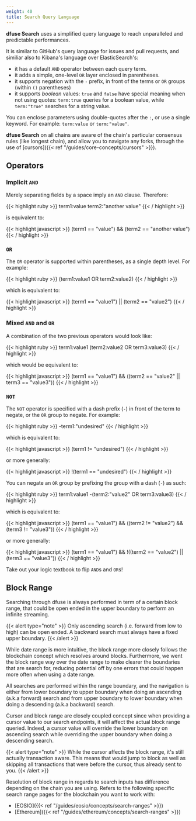 ```yaml
---
weight: 40
title: Search Query Language
---
```


**dfuse Search** uses a simplified query language to reach unparalleled and predictable performances.

It is similar to GitHub's query language for issues and pull requests, and similiar also to Kibana's language over ElasticSearch's:

* it has a default `AND` operator between each query term.
* it adds a simple, one-level `OR` layer enclosed in parentheses.
* it supports negation with the `-` prefix, in front of the terms or `OR` groups (within `()` parentheses)
* it supports _boolean_ values: `true` and `false` have special meaning when not using quotes: `term:true` queries for a boolean value, while `term:"true"` searches for a string value.

You can enclose parameters using double-quotes after the `:`, or use a
single keyword. For example: `term:value` or `term:"value"`.

**dfuse Search** on all chains are aware of the chain's particular
consensus rules (like longest chain), and allow you to navigate any
forks, through the use of [cursors]({{< ref "/guides/core-concepts/cursors" >}}).


## Operators

### Implicit `AND`

Merely separating fields by a space imply an `AND` clause.  Therefore:

{{< highlight ruby >}}
term1:value term2:"another value"
{{< / highlight >}}

is equivalent to:

{{< highlight javascript >}}
(term1 == "value") && (term2 == "another value")
{{< / highlight >}}

### `OR`

The `OR` operator is supported within parentheses, as a single depth level.  For example:

{{< highlight ruby >}}
(term1:value1 OR term2:value2)
{{< / highlight >}}

which is equivalent to:

{{< highlight javascript >}}
(term1 == "value1") || (term2 == "value2")
{{< / highlight >}}

### Mixed `AND` and `OR`

A combination of the two previous operators would look like:

{{< highlight ruby >}}
term1:value1 (term2:value2 OR term3:value3)
{{< / highlight >}}

which would be equivalent to:

{{< highlight javascript >}}
(term1 == "value1") && ((term2 == "value2" || term3 == "value3"))
{{< / highlight >}}


### `NOT`

The `NOT` operator is specified with a dash prefix (`-`) in front of the term to negate, or the `OR` group to negate. For example:

{{< highlight ruby >}}
-term1:"undesired"
{{< / highlight >}}

which is equivalent to:

{{< highlight javascript >}}
(term1 != "undesired")
{{< / highlight >}}

or more generally:

{{< highlight javascript >}}
!(term1 == "undesired")
{{< / highlight >}}

You can negate an `OR` group by prefixing the group with a dash (`-`) as such:

{{< highlight ruby >}}
term1:value1 -(term2:"value2" OR term3:value3)
{{< / highlight >}}

which is equivalent to:

{{< highlight javascript >}}
(term1 == "value1") && ((term2 != "value2") && (term3 != "value3"))
{{< / highlight >}}

or more generally:

{{< highlight javascript >}}
(term1 == "value1") && !((term2 == "value2") || (term3 == "value3"))
{{< / highlight >}}

Take out your logic textbook to flip `AND`s and `OR`s!


## Block Range

Searching through dfuse is always performed in term of a certain block range, that could be open
ended in the upper boundary to perform an infinite streaming.

{{< alert type="note" >}}
Only ascending search (i.e. forward from low to high) can be open ended. A backward search must
always have a fixed upper boundary.
{{< /alert >}}

While date range is more intuitive, the block range more closely follows the blockchain concept
which resolves around blocks. Furthermore, we went the block range way over the date range to
make clearer the boundaries that are search for, reducing potential off by one errors that could
happen more often when using a date range.

All searches are performed within the range boundary, and the navigation is either from lower boundary
to upper boundary when doing an ascending (a.k.a forward) search and from upper boundary to lower
boundary when doing a descending (a.k.a backward) search.

Cursor and block range are closely coupled concept since when providing a cursor value to our search
endpoints, it will affect the actual block range queried. Indeed, a cursor value will override the
lower boundary on ascending search while overriding the upper boundary when doing a descending search.

{{< alert type="note" >}}
While the cursor affects the block range, it's still actually transaction aware. This means that
would jump to block as well as skipping all transactions that were before the cursor, thus already sent
to you.
{{< /alert >}}

Resolution of block range in regards to search inputs has difference depending on the chain you are
using. Refers to the following specific search range pages for the blockchain you want to work with:

- [EOSIO]({{< ref "/guides/eosio/concepts/search-ranges" >}})
- [Ethereum]({{< ref "/guides/ethereum/concepts/search-ranges" >}})
